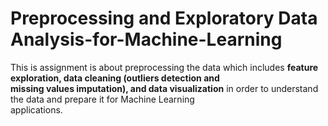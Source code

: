 # Preprocessing and Exploratory Data Analysis-for-Machine-Learning

This is assignment is about preprocessing the data which includes **feature exploration, data cleaning (outliers detection and \
missing values imputation), and data visualization** in order to understand the data and prepare it for Machine Learning \
applications.

